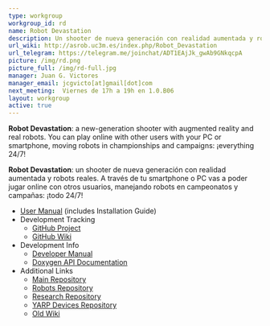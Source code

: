 ```yaml
---
type: workgroup
workgroup_id: rd
name: Robot Devastation
description: Un shooter de nueva generación con realidad aumentada y robots reales. A través de tu PC vas a poder jugar online con otros usuarios, manejando robots en campeonatos y campa&#241;as&#58; &#161;todo 24&#47;7&#33;
url_wiki: http://asrob.uc3m.es/index.php/Robot_Devastation
url_telegram: https://telegram.me/joinchat/ADT1EAjJk_gwAb9GNkqcpA
picture: /img/rd.png
picture_full: /img/rd-full.jpg
manager: Juan G. Victores
manager_email: jcgvicto[at]gmail[dot]com
next_meeting:  Viernes de 17h a 19h en 1.0.B06
layout: workgroup
active: true
---
```


**Robot Devastation**: a new-generation shooter with augmented reality and real robots. You can play online with other users with your PC or smartphone, moving robots in championships and campaigns: ¡everything 24/7!

**Robot Devastation**: un shooter de nueva generación con realidad aumentada y robots reales. A través de tu smartphone o PC vas a poder jugar online con otros usuarios, manejando robots en campeonatos y campañas: ¡todo 24/7!

- [User Manual](https://www.gitbook.com/book/asrob-uc3m/robotdevastation-user-manual) (includes Installation Guide)
- Development Tracking
   - [GitHub Project](https://github.com/orgs/asrob-uc3m/projects/1)
   - [GitHub Wiki](https://github.com/asrob-uc3m/robotDevastation/wiki/Cuaderno-de-Bitácora)
- Development Info
   - [Developer Manual](https://www.gitbook.com/book/asrob-uc3m/robotdevastation-developer-manual)
   - [Doxygen API Documentation](http://asrob.uc3m.es/rddoc/index.html)
- Additional Links
   - [Main Repository](https://github.com/asrob-uc3m/robotDevastation)
   - [Robots Repository](https://github.com/asrob-uc3m/robotDevastation-robots)
   - [Research Repository](https://github.com/asrob-uc3m/robotDevastation-research)
   - [YARP Devices Repository](https://github.com/asrob-uc3m/yarp-devices)
   - [Old Wiki](http://asrob.uc3m.es/index.php/Robot_Devastation)
